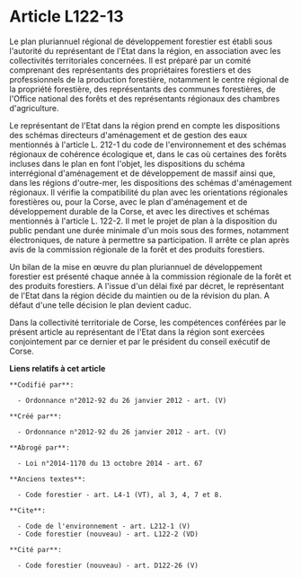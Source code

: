 # Article L122-13

Le plan pluriannuel régional de développement forestier est établi sous l'autorité du représentant de l'Etat dans la région,
en association avec les collectivités territoriales concernées. Il est préparé par un comité comprenant des représentants des
propriétaires forestiers et des professionnels de la production forestière, notamment le centre régional de la propriété
forestière, des représentants des communes forestières, de l'Office national des forêts et des représentants régionaux des
chambres d'agriculture. 

Le représentant de l'Etat dans la région prend en compte les dispositions des schémas directeurs d'aménagement et de gestion
des eaux mentionnés à l'article L. 212-1 du code de l'environnement et des schémas régionaux de cohérence écologique et, dans
le cas où certaines des forêts incluses dans le plan en font l'objet, les dispositions du schéma interrégional d'aménagement
et de développement de massif ainsi que, dans les régions d'outre-mer, les dispositions des schémas d'aménagement régionaux.
Il vérifie la compatibilité du plan avec les orientations régionales forestières ou, pour la Corse, avec le plan
d'aménagement et de développement durable de la Corse, et avec les directives et schémas mentionnés à l'article L. 122-2. Il
met le projet de plan à la disposition du public pendant une durée minimale d'un mois sous des formes, notamment
électroniques, de nature à permettre sa participation. Il arrête ce plan après avis de la commission régionale de la forêt et
des produits forestiers. 

Un bilan de la mise en œuvre du plan pluriannuel de développement forestier est présenté chaque année à la commission
régionale de la forêt et des produits forestiers. A l'issue d'un délai fixé par décret, le représentant de l'Etat dans la
région décide du maintien ou de la révision du plan. A défaut d'une telle décision le plan devient caduc. 

Dans la collectivité territoriale de Corse, les compétences conférées par le présent article au représentant de l'Etat dans
la région sont exercées conjointement par ce dernier et par le président du conseil exécutif de Corse.

**Liens relatifs à cet article**

	**Codifié par**:

	  - Ordonnance n°2012-92 du 26 janvier 2012 - art. (V)

	**Créé par**:

	  - Ordonnance n°2012-92 du 26 janvier 2012 - art. (V)

	**Abrogé par**:

	  - Loi n°2014-1170 du 13 octobre 2014 - art. 67

	**Anciens textes**:

	  - Code forestier - art. L4-1 (VT), al 3, 4, 7 et 8.

	**Cite**:

	  - Code de l'environnement - art. L212-1 (V)
	  - Code forestier (nouveau) - art. L122-2 (VD)

	**Cité par**:

	  - Code forestier (nouveau) - art. D122-26 (V)
